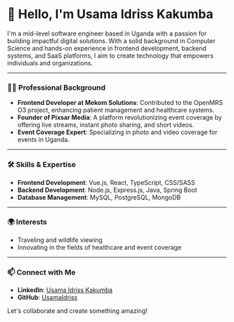 # 👋 Hello, I'm Usama Idriss Kakumba

I'm a mid-level software engineer based in Uganda with a passion for building impactful digital solutions. With a solid background in Computer Science and hands-on experience in frontend development, backend systems, and SaaS platforms, I aim to create technology that empowers individuals and organizations.

---

### 👨‍💻 Professional Background
- **Frontend Developer at Mekom Solutions**: Contributed to the OpenMRS O3 project, enhancing patient management and healthcare systems.
- **Founder of Pixsar Media**: A platform revolutionizing event coverage by offering live streams, instant photo sharing, and short videos.
- **Event Coverage Expert**: Specializing in photo and video coverage for events in Uganda.

---

### 🛠️ Skills & Expertise
- **Frontend Development**: Vue.js, React, TypeScript, CSS/SASS
- **Backend Development**: Node.js, Express.js, Java, Spring Boot
- **Database Management**: MySQL, PostgreSQL, MongoDB
  
---

### 🌍 Interests
- Traveling and wildlife viewing
- Innovating in the fields of healthcare and event coverage

---

### 📫 Connect with Me
- **LinkedIn**: [Usama Idriss Kakumba](https://www.linkedin.com/in/your-linkedin-profile)
- **GitHub**: [UsamaIdriss](https://github.com/your-github-profile)

Let's collaborate and create something amazing!
